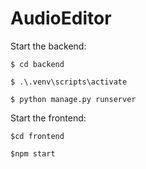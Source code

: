 # AudioEditor

Start the backend:

```
$ cd backend

$ .\.venv\scripts\activate

$ python manage.py runserver
```

Start the frontend:

```
$cd frontend

$npm start
```
